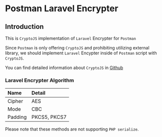 # Postman Laravel Encrypter
## Introduction
This is `CryptoJS` implementation of `Laravel` Encrypter for `Postman`

Since `Postman` is only offering `CryptoJS` and prohibiting utilizing external library, we should implement `Laravel` Encypter inside of `Postman` script with `CryptoJS`.

You can find detailed information about `CryptoJS` in [Github](https://github.com/brix/crypto-js)

### Laravel Encrypter Algorithm
| Name          | Detail            |
| :-----        | :-----            |
| Cipher        | AES               |
| Mode          | CBC               |
| Padding       | PKCS5, PKCS7      |

Please note that these methods are not supporting `PHP serialize`.